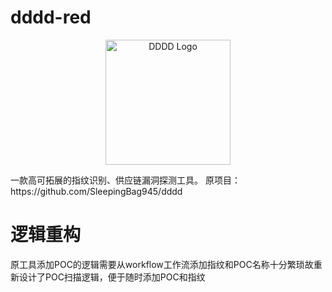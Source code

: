 # dddd-red
<p align="center">
  <img src="assets/logo.png" alt="DDDD Logo" width="200">
</p>
一款高可拓展的指纹识别、供应链漏洞探测工具。
原项目：https://github.com/SleepingBag945/dddd

# 逻辑重构
原工具添加POC的逻辑需要从workflow工作流添加指纹和POC名称十分繁琐故重新设计了POC扫描逻辑，便于随时添加POC和指纹



